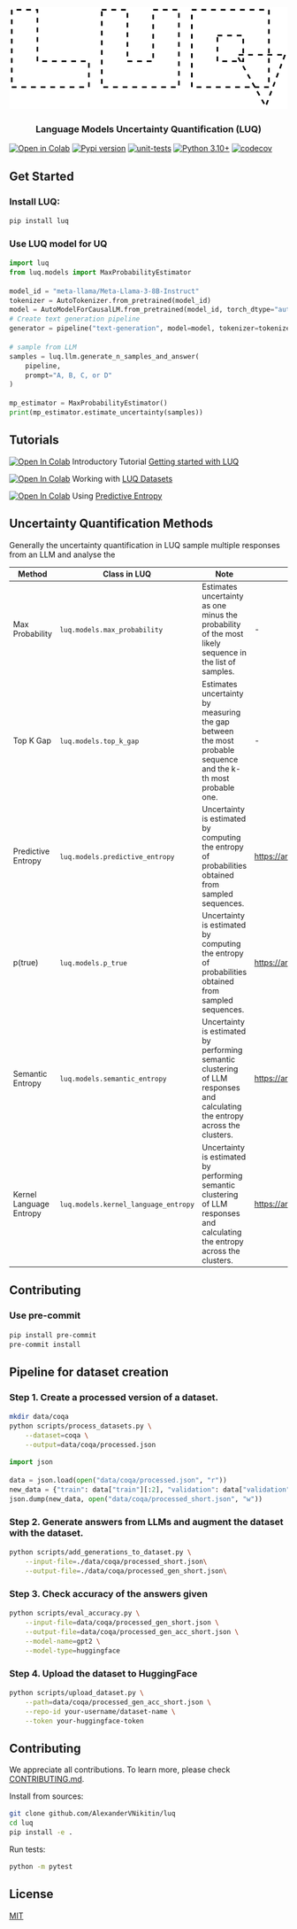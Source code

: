 <div align="center">
<img src="docs/static/luq-logo.png">
</div>

<h3 align="center">
Language Models Uncertainty Quantification (LUQ)
</h3>

[![Open in Colab](https://colab.research.google.com/assets/colab-badge.svg)](https://colab.research.google.com/drive/1ThUAboQQYgM5kJ0dCtwozSkC6WzW0GdE?usp=drive_link)
[![Pypi version](https://img.shields.io/pypi/v/luq)](https://pypi.org/project/luq/)
[![unit-tests](https://github.com/AlexanderVNikitin/luq/actions/workflows/test.yml/badge.svg?event=push)](https://github.com/AlexanderVNikitin/luq/actions?query=workflow%3ATests+branch%3Amain)
[![Python 3.10+](https://img.shields.io/badge/python-3.10+-blue.svg)](https://www.python.org/downloads/release/python-3100/)
[![codecov](https://codecov.io/gh/AlexanderVNikitin/luq/graph/badge.svg?token=ORX9NHH5ZU)](https://codecov.io/gh/AlexanderVNikitin/luq)

## Get Started

### Install LUQ:
```bash
pip install luq
```

### Use LUQ model for UQ
```python
import luq
from luq.models import MaxProbabilityEstimator

model_id = "meta-llama/Meta-Llama-3-8B-Instruct"
tokenizer = AutoTokenizer.from_pretrained(model_id)
model = AutoModelForCausalLM.from_pretrained(model_id, torch_dtype="auto", device_map="auto")
# Create text generation pipeline
generator = pipeline("text-generation", model=model, tokenizer=tokenizer)

# sample from LLM
samples = luq.llm.generate_n_samples_and_answer(
    pipeline,
    prompt="A, B, C, or D"
)

mp_estimator = MaxProbabilityEstimator()
print(mp_estimator.estimate_uncertainty(samples))
```

## Tutorials
[![Open In Colab](https://colab.research.google.com/assets/colab-badge.svg)](https://colab.research.google.com/github/alexandervnikitin/luq/blob/main/tutorials/getting_started.ipynb) Introductory Tutorial [Getting started with LUQ](https://github.com/AlexanderVNikitin/luq/tutorials/getting_started.ipynb)  

[![Open In Colab](https://colab.research.google.com/assets/colab-badge.svg)](https://colab.research.google.com/github/alexandervnikitin/luq/blob/main/tutorials/luq_datasets.ipynb) Working with [LUQ Datasets](https://github.com/AlexanderVNikitin/luq/tutorials/luq_datasets.ipynb)

[![Open In Colab](https://colab.research.google.com/assets/colab-badge.svg)](https://colab.research.google.com/github/alexandervnikitin/luq/blob/main/tutorials/predictive_entropy.ipynb) Using [Predictive Entropy](https://github.com/AlexanderVNikitin/luq/tutorials/predictive_entropy.ipynb)


## Uncertainty Quantification Methods
Generally the uncertainty quantification in LUQ sample multiple responses from an LLM and analyse the

| Method  | Class in LUQ | Note | Reference     |
| ------------- | ------------- | ------------- | ------------- |
| Max Probability | `luq.models.max_probability` | Estimates uncertainty as one minus the probability of the most likely sequence in the list of samples. | -  |
| Top K Gap | `luq.models.top_k_gap` | Estimates uncertainty by measuring the gap between the most probable sequence and the k-th most probable one. | -  |
| Predictive Entropy  | `luq.models.predictive_entropy` | Uncertainty is estimated by computing the entropy of probabilities obtained from sampled sequences. | https://arxiv.org/pdf/2002.07650 |
| p(true)  | `luq.models.p_true` | Uncertainty is estimated by computing the entropy of probabilities obtained from sampled sequences. | https://arxiv.org/pdf/2002.07650 |
| Semantic Entropy  | `luq.models.semantic_entropy` | Uncertainty is estimated by performing semantic clustering of LLM responses and calculating the entropy across the clusters. | https://arxiv.org/abs/2302.09664 |
| Kernel Language Entropy  | `luq.models.kernel_language_entropy` | Uncertainty is estimated by performing semantic clustering of LLM responses and calculating the entropy across the clusters. | https://arxiv.org/abs/2405.20003 |

## Contributing
### Use pre-commit
```bash
pip install pre-commit
pre-commit install
```

## Pipeline for dataset creation
### Step 1. Create a processed version of a dataset.
```bash
mkdir data/coqa
python scripts/process_datasets.py \
    --dataset=coqa \
    --output=data/coqa/processed.json
```

```python
import json

data = json.load(open("data/coqa/processed.json", "r"))
new_data = {"train": data["train"][:2], "validation": data["validation"][:2]}
json.dump(new_data, open("data/coqa/processed_short.json", "w"))
```


### Step 2. Generate answers from LLMs and augment the dataset with the dataset.
```bash
python scripts/add_generations_to_dataset.py \
    --input-file=./data/coqa/processed_short.json\
    --output-file=./data/coqa/processed_gen_short.json\
```
### Step 3. Check accuracy of the answers given
```bash
python scripts/eval_accuracy.py \
    --input-file=data/coqa/processed_gen_short.json \
    --output-file=data/coqa/processed_gen_acc_short.json \
    --model-name=gpt2 \
    --model-type=huggingface
```
### Step 4. Upload the dataset to HuggingFace
```bash
python scripts/upload_dataset.py \
    --path=data/coqa/processed_gen_acc_short.json \
    --repo-id your-username/dataset-name \
    --token your-huggingface-token
```

## Contributing
We appreciate all contributions. To learn more, please check [CONTRIBUTING.md](CONTRIBUTING.md).

Install from sources:
```bash
git clone github.com/AlexanderVNikitin/luq
cd luq
pip install -e .
```

Run tests:
```bash
python -m pytest
```

## License
[MIT](LICENSE)